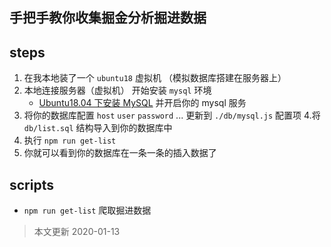 ## 手把手教你收集掘金分析掘进数据

## steps

1. 在我本地装了一个 `ubuntu18` 虚拟机 （模拟数据库搭建在服务器上）
2. 本地连接服务器（虚拟机） 开始安装 `mysql` 环境
   - [Ubuntu18.04 下安装 MySQL](https://www.cnblogs.com/opsprobe/p/9126864.html) 并开启你的 mysql 服务
3. 将你的数据库配置 `host` `user` `password` ... 更新到 `./db/mysql.js` 配置项 4.将 `db/list.sql` 结构导入到你的数据库中
4. 执行 `npm run get-list`
5. 你就可以看到你的数据库在一条一条的插入数据了

## scripts

- `npm run get-list` 爬取掘进数据

> 本文更新 2020-01-13
